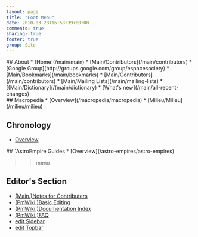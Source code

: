 ```yaml
---
layout: page
title: "Foot Menu"
date: 2010-03-28T16:58:39+00:00
comments: true
sharing: true
footer: true
group: Site
---
```


<div class=''>
## About
* [Home](/main/main)
* [Main/Contributors](/main/contributors)
* [Google Group](http://groups.google.com/group/espacesociety)
* [Main/Bookmarks](/main/bookmarks)
* [Main/Contributors](/main/contributors)
* [Main/Mailing Lists](/main/mailing-lists)
* [(Main/Dictionary](/(main/dictionary)
* [What's new](/main/all-recent-changes)

</div>

<div class=''>
## Macropedia
* [Overview](/macropedia/macropedia)
* [Milieu/Milieu](/milieu/milieu)


## Chronology
* [Overview](/chronology/chronology)


</div>

<div class=''>
## `AstroEmpire Guides
* [Overview](/astro-empires/astro-empires)



>>menu</div>
## Editor's Section
* [(Main.)Notes for Contributers](/(main/)notes-for-contributers)
* [(PmWiki.)Basic Editing](/(pm-wiki/)basic-editing)
* [(PmWiki.)Documentation Index](/(pm-wiki/)documentation-index)
* [(PmWiki.)FAQ](/(pm-wiki/)f-aq)
* [ edit Sidebar](/site/side-bar?action=edit-)
* [ edit Topbar](/site/navigation?action=edit-)
